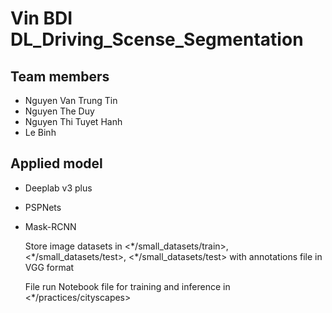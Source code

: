 # Vin BDI DL_Driving_Scense_Segmentation

## Team members
* Nguyen Van Trung Tin
* Nguyen The Duy
* Nguyen Thi Tuyet Hanh
* Le Binh

## Applied model
* Deeplab v3 plus
* PSPNets
* Mask-RCNN

    Store image datasets in <\*/small_datasets/train>, <\*/small_datasets/test>,  <\*/small_datasets/test> with annotations file in VGG format

    File run Notebook file for training and inference in <\*/practices/cityscapes>



